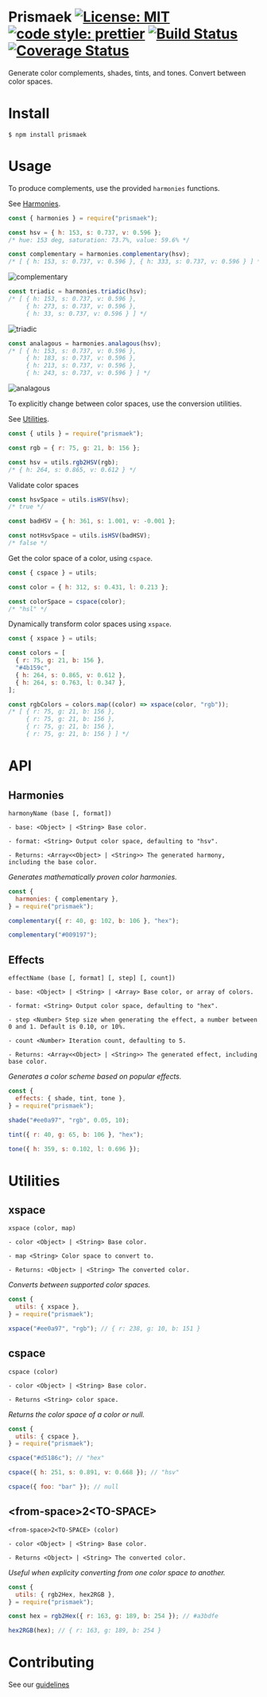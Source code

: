 # Prismaek [![License: MIT](https://img.shields.io/badge/license-MIT-blue)](https://opensource.org/licenses/MIT) [![code style: prettier](https://img.shields.io/badge/code_style-prettier-ff69b4.svg)](https://github.com/prettier/prettier) [![Build Status](https://travis-ci.com/mster/prismaek.svg?branch=main)](https://travis-ci.com/mster/prismaek) [![Coverage Status](https://coveralls.io/repos/github/mster/prismaek/badge.svg?branch=main)](https://coveralls.io/github/mster/prismaek?branch=main)

Generate color complements, shades, tints, and tones. Convert between color spaces.

# Install

```
$ npm install prismaek
```

# Usage

To produce complements, use the provided `harmonies` functions.

See [Harmonies](#Harmonies).

```js
const { harmonies } = require("prismaek");

const hsv = { h: 153, s: 0.737, v: 0.596 };
/* hue: 153 deg, saturation: 73.7%, value: 59.6% */

const complementary = harmonies.complementary(hsv);
/* [ { h: 153, s: 0.737, v: 0.596 }, { h: 333, s: 0.737, v: 0.596 } ] */
```

![complementary](https://user-images.githubusercontent.com/15038724/118057317-92f8f480-b340-11eb-8a3d-5d3d1ba686ca.png)

```js
const triadic = harmonies.triadic(hsv);
/* [ { h: 153, s: 0.737, v: 0.596 },
     { h: 273, s: 0.737, v: 0.596 },
     { h: 33, s: 0.737, v: 0.596 } ] */
```

![triadic](https://user-images.githubusercontent.com/15038724/118057439-d9e6ea00-b340-11eb-9638-2ae4cd9ce2be.png)

```js
const analagous = harmonies.analagous(hsv);
/* [ { h: 153, s: 0.737, v: 0.596 },
     { h: 183, s: 0.737, v: 0.596 },
     { h: 213, s: 0.737, v: 0.596 },
     { h: 243, s: 0.737, v: 0.596 } ] */
```

![analagous](https://user-images.githubusercontent.com/15038724/118057897-c5572180-b341-11eb-91c3-6f4516ad66ad.png)

To explicitly change between color spaces, use the conversion utilities.

See [Utilities](#Utilities).

```js
const { utils } = require("prismaek");

const rgb = { r: 75, g: 21, b: 156 };

const hsv = utils.rgb2HSV(rgb);
/* { h: 264, s: 0.865, v: 0.612 } */
```

Validate color spaces

```js
const hsvSpace = utils.isHSV(hsv);
/* true */

const badHSV = { h: 361, s: 1.001, v: -0.001 };

const notHsvSpace = utils.isHSV(badHSV);
/* false */
```

Get the color space of a color, using `cspace`.

```js
const { cspace } = utils;

const color = { h: 312, s: 0.431, l: 0.213 };

const colorSpace = cspace(color);
/* "hsl" */
```

Dynamically transform color spaces using `xspace`.

```js
const { xspace } = utils;

const colors = [
  { r: 75, g: 21, b: 156 },
  "#4b159c",
  { h: 264, s: 0.865, v: 0.612 },
  { h: 264, s: 0.763, l: 0.347 },
];

const rgbColors = colors.map((color) => xspace(color, "rgb"));
/* [ { r: 75, g: 21, b: 156 },
     { r: 75, g: 21, b: 156 },
     { r: 75, g: 21, b: 156 },
     { r: 75, g: 21, b: 156 } ] */
```

# API

## Harmonies

```
harmonyName (base [, format])

- base: <Object> | <String> Base color.

- format: <String> Output color space, defaulting to "hsv".

- Returns: <Array<<Object> | <String>> The generated harmony, including the base color.
```

_Generates mathematically proven color harmonies._

```js
const {
  harmonies: { complementary },
} = require("prismaek");

complementary({ r: 40, g: 102, b: 106 }, "hex");

complementary("#009197");
```

## Effects

```
effectName (base [, format] [, step] [, count])

- base: <Object> | <String> | <Array> Base color, or array of colors.

- format: <String> Output color space, defaulting to "hex".

- step <Number> Step size when generating the effect, a number between 0 and 1. Default is 0.10, or 10%.

- count <Number> Iteration count, defaulting to 5.

- Returns: <Array<<Object> | <String>> The generated effect, including base color.
```

_Generates a color scheme based on popular effects._

```js
const {
  effects: { shade, tint, tone },
} = require("prismaek");

shade("#ee0a97", "rgb", 0.05, 10);

tint({ r: 40, g: 65, b: 106 }, "hex");

tone({ h: 359, s: 0.102, l: 0.696 });
```

# Utilities

## xspace

```
xspace (color, map)

- color <Object> | <String> Base color.

- map <String> Color space to convert to.

- Returns: <Object> | <String> The converted color.
```

_Converts between supported color spaces._

```js
const {
  utils: { xspace },
} = require("prismaek");

xspace("#ee0a97", "rgb"); // { r: 238, g: 10, b: 151 }
```

## cspace

```
cspace (color)

- color <Object> | <String> Base color.

- Returns <String> color space.
```

_Returns the color space of a color or null._

```js
const {
  utils: { cspace },
} = require("prismaek");

cspace("#d5186c"); // "hex"

cspace({ h: 251, s: 0.891, v: 0.668 }); // "hsv"

cspace({ foo: "bar" }); // null
```

## \<from-space>2\<TO-SPACE>

```
<from-space>2<TO-SPACE> (color)

- color <Object> | <String> Base color.

- Returns <Object> | <String> The converted color.
```

_Useful when explicity converting from one color space to another._

```js
const {
  utils: { rgb2Hex, hex2RGB },
} = require("prismaek");

const hex = rgb2Hex({ r: 163, g: 189, b: 254 }); // #a3bdfe

hex2RGB(hex); // { r: 163, g: 189, b: 254 }
```

# Contributing

See our [guidelines](https://github.com/mster/prismaek/blob/main/CONTRIBUTING.md)
